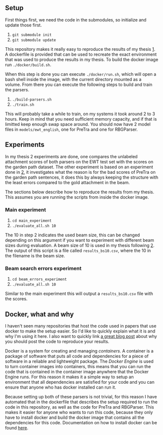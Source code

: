 ## Setup

First things first, we need the code in the submodules, so initialize and update
those first.

1. `git submodule init`
2. `git submodule update`

This repository makes it really easy to reproduce the results of my thesis [1].
A dockerfile is provided that can be used to recreate the exact environment
that was used to produce the results in my thesis. To build the docker image
run `./docker/build.sh`.

When this step is done you can execute `./docker/run.sh`, which will open
a bash shell inside the image, with the current directory mounted as a volume.
From there you can execute the following steps to build and train the parsers.

1. `./build-parsers.sh`
2. `./train.sh`

This will probably take a while to train, on my systems it took around 2 to 3
hours. Keep in mind that you need sufficient memory capacity, and if that is
limitted keep enough swap space around. You should now have 2 model files in 
`models/ewt_english`, one for PreTra and one for RBGParser.


## Experiments

In my thesis 2 experiments are done, one compares the unlabeled attachment
scores of both parsers on the EWT test set with the scores on the garden
path dataset. The other experiment is based on an experiment done in [2],
it investigates what the reason is for the bad scores of PreTra on the garden
path sentences, it does this by always keeping the structure with the least
errors compared to the gold attachment in the beam.

The sections below describe how to reproduce the results from my thesis. This 
assumes you are running the scripts from inside the docker image.

### Main experiment

1. `cd main_experiment`
2. `./evaluate_all.sh 10`

The 10 in step 2 indicates the used beam size, this can be changed depending
on this argument if you want to experiment with different beam sizes during
evaluation. A beam size of 10 is used in my thesis following [2].
The output of this script is a file called `results_bs10.csv`, where the 10
in the filename is the beam size.

### Beam search errors experiment

1. `cd beam_errors_experiment`
2. `./evaluate_all.sh 10`

Similar to the main experiment this will output a `results_bs10.csv` file
with the scores.

## Docker, what and why

I haven't seen many repositories that host the code used in papers that use
docker to make the setup easier. So I'd like to quickly explain what it is and
why I'm using it here. I also want to quickly link [a great blog post](https://arne.chark.eu/2019/tips-research-software/) about
why you should post the code to reproduce your results.

Docker is a system for creating and managing _containers_. A container is a
package of software that puts all code and dependencies for a piece of software
in a reliable and lightweight package. The _Docker Engine_ is used to turn 
container images into containers, this means that you can run the code
that is contained in the container image anywhere that the Docker Engine runs.
For this reason it makes it a simple way to setup an environment that all
dependencies are satisfied for your code and you can ensure that anyone who
has docker installed can run it.

Because setting up both of these parsers is not trivial, for this reason I have
automated that in the dockerfile that describes the setup required to run the 
code in this repository, as well as the code for PreTra and RBGParser. This
makes it easier for anyone who wants to run this code, because they only have
to install docker and build the docker image that contains all the dependencies
for this code. Documentation on how to install docker can be found [here](https://www.docker.com/get-started).

[1]: TODO
[2]: https://arne.chark.eu/static/predictive-dependency-parsing.pdf
